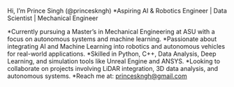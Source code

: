 Hi, I’m Prince Singh (@princeskngh)
*Aspiring AI & Robotics Engineer | Data Scientist | Mechanical Engineer

*Currently pursuing a Master’s in Mechanical Engineering at ASU with a focus on autonomous systems and machine learning.
*Passionate about integrating AI and Machine Learning into robotics and autonomous vehicles for real-world applications.
*Skilled in Python, C++, Data Analysis, Deep Learning, and simulation tools like Unreal Engine and ANSYS.
*Looking to collaborate on projects involving LiDAR integration, 3D data analysis, and autonomous systems.
*Reach me at: princeskngh@gmail.com
